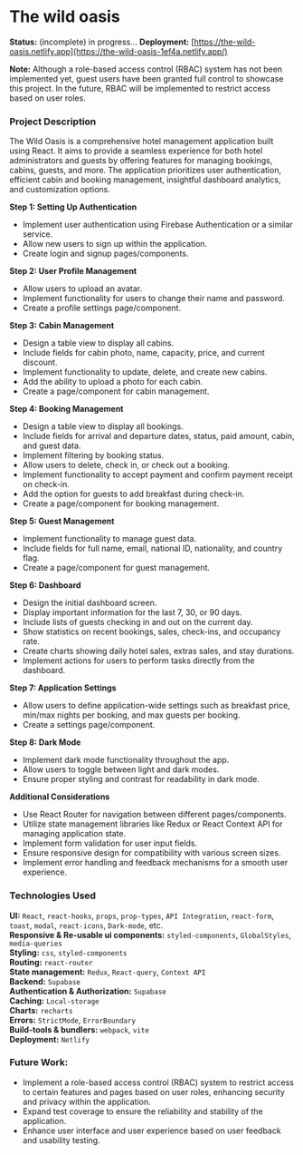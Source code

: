#

# **The wild oasis**

**Status:** (incomplete) in progress...
**Deployment:** [https://the-wild-oasis.netlify.app](https://the-wild-oasis-1ef4a.netlify.app/)

**Note:** Although a role-based access control (RBAC) system has not been implemented yet, guest users have been granted full control to showcase this project. In the future, RBAC will be implemented to restrict access based on user roles.

### **Project Description**

The Wild Oasis is a comprehensive hotel management application built using React. It aims to provide a seamless experience for both hotel administrators and guests by offering features for managing bookings, cabins, guests, and more. The application prioritizes user authentication, efficient cabin and booking management, insightful dashboard analytics, and customization options.

**Step 1: Setting Up Authentication**

- Implement user authentication using Firebase Authentication or a similar service.
- Allow new users to sign up within the application.
- Create login and signup pages/components.

**Step 2: User Profile Management**

- Allow users to upload an avatar.
- Implement functionality for users to change their name and password.
- Create a profile settings page/component.

**Step 3: Cabin Management**

- Design a table view to display all cabins.
- Include fields for cabin photo, name, capacity, price, and current discount.
- Implement functionality to update, delete, and create new cabins.
- Add the ability to upload a photo for each cabin.
- Create a page/component for cabin management.

**Step 4: Booking Management**

- Design a table view to display all bookings.
- Include fields for arrival and departure dates, status, paid amount, cabin, and guest data.
- Implement filtering by booking status.
- Allow users to delete, check in, or check out a booking.
- Implement functionality to accept payment and confirm payment receipt on check-in.
- Add the option for guests to add breakfast during check-in.
- Create a page/component for booking management.

**Step 5: Guest Management**

- Implement functionality to manage guest data.
- Include fields for full name, email, national ID, nationality, and country flag.
- Create a page/component for guest management.

**Step 6: Dashboard**

- Design the initial dashboard screen.
- Display important information for the last 7, 30, or 90 days.
- Include lists of guests checking in and out on the current day.
- Show statistics on recent bookings, sales, check-ins, and occupancy rate.
- Create charts showing daily hotel sales, extras sales, and stay durations.
- Implement actions for users to perform tasks directly from the dashboard.

**Step 7: Application Settings**

- Allow users to define application-wide settings such as breakfast price, min/max nights per booking, and max guests per booking.
- Create a settings page/component.

**Step 8: Dark Mode**

- Implement dark mode functionality throughout the app.
- Allow users to toggle between light and dark modes.
- Ensure proper styling and contrast for readability in dark mode.

**Additional Considerations**

- Use React Router for navigation between different pages/components.
- Utilize state management libraries like Redux or React Context API for managing application state.
- Implement form validation for user input fields.
- Ensure responsive design for compatibility with various screen sizes.
- Implement error handling and feedback mechanisms for a smooth user experience.

### **Technologies Used**

**UI:** `React`, `react-hooks`, `props`, `prop-types`, `API Integration`, `react-form`, `toast`, `modal`, `react-icons`, `Dark-mode`, etc.  
**Responsive & Re-usable ui components:**  `styled-components`, `GlobalStyles`, `media-queries`  
**Styling:** `css`, `styled-components`  
**Routing:** `react-router`  
**State management:** `Redux`, `React-query`, `Context API`  
**Backend:** `Supabase`  
**Authentication & Authorization:** `Supabase`  
**Caching:** `Local-storage`  
**Charts:** `recharts`  
**Errors:** `StrictMode`, `ErrorBoundary`  
**Build-tools & bundlers:** `webpack`, `vite`  
**Deployment:** `Netlify`  

### **Future Work:**

- Implement a role-based access control (RBAC) system to restrict access to certain features and pages based on user roles, enhancing security and privacy within the application.
- Expand test coverage to ensure the reliability and stability of the application.
- Enhance user interface and user experience based on user feedback and usability testing.
